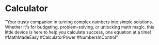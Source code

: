 # Calculator
"Your trusty companion in turning complex numbers into simple solutions. Whether it's for budgeting, problem-solving, or unlocking math magic, this little device is here to help you calculate success, one equation at a time! #MathMadeEasy #CalculatorPower #NumbersInControl"
